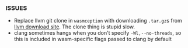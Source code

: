 ### ISSUES
- Replace llvm git clone in `wasmception` with downloading `.tar.gz`s from [llvm download site](https://releases.llvm.org/download.html). The clone thing is stupid slow.
- clang sometimes hangs when you don't specify `-Wl,--no-threads`, so this is included in wasm-specific flags passed to clang by default
